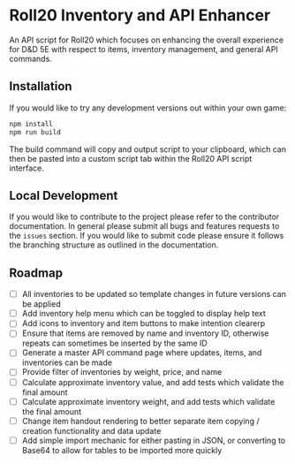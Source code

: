 # Roll20 Inventory and API Enhancer

An API script for Roll20 which focuses on enhancing the overall experience for D&D 5E with respect to items, inventory management, and general API commands.

## Installation

If you would like to try any development versions out within your own game:

```sh
npm install
npm run build
```

The build command will copy and output script to your clipboard, which can then be pasted into a custom script tab within the Roll20 API script interface.

## Local Development

If you would like to contribute to the project please refer to the contributor documentation. In general please submit all bugs and features requests to the `issues` section. If you would like to submit code please ensure it follows the branching structure as outlined in the documentation.

## Roadmap

- [ ] All inventories to be updated so template changes in future versions can be applied
- [ ] Add inventory help menu which can be toggled to display help text
- [ ] Add icons to inventory and item buttons to make intention clearerp
- [ ] Ensure that items are removed by name and inventory ID, otherwise repeats can sometimes be inserted by the same ID
- [ ] Generate a master API command page where updates, items, and inventories can be made
- [ ] Provide filter of inventories by weight, price, and name
- [ ] Calculate approximate inventory value, and add tests which validate the final amount
- [ ] Calculate approximate inventory weight, and add tests which validate the final amount
- [ ] Change item handout rendering to better separate item copying / creation functionality and data update
- [ ] Add simple import mechanic for either pasting in JSON, or converting to Base64 to allow for tables to be imported more quickly
